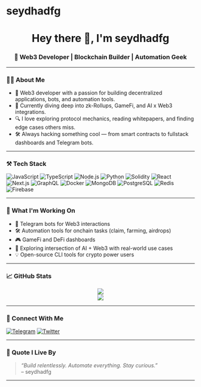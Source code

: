# seydhadfg
<h1 align="center">Hey there 👋, I'm seydhadfg</h1>
<h3 align="center">🚀 Web3 Developer | Blockchain Builder | Automation Geek</h3>

---

### 🧑‍💻 About Me

- 🧠 Web3 developer with a passion for building decentralized applications, bots, and automation tools.
- 🔗 Currently diving deep into zk-Rollups, GameFi, and AI x Web3 integrations.
- 🔍 I love exploring protocol mechanics, reading whitepapers, and finding edge cases others miss.
- 🛠 Always hacking something cool — from smart contracts to fullstack dashboards and Telegram bots.

---

### ⚒️ Tech Stack

![JavaScript](https://img.shields.io/badge/-JavaScript-F7DF1E?logo=javascript&logoColor=000)
![TypeScript](https://img.shields.io/badge/-TypeScript-3178C6?logo=typescript&logoColor=fff)
![Node.js](https://img.shields.io/badge/-Node.js-339933?logo=node.js&logoColor=fff)
![Python](https://img.shields.io/badge/-Python-3776AB?logo=python&logoColor=fff)
![Solidity](https://img.shields.io/badge/-Solidity-363636?logo=solidity&logoColor=fff)
![React](https://img.shields.io/badge/-React-61DAFB?logo=react&logoColor=000)
![Next.js](https://img.shields.io/badge/-Next.js-000000?logo=next.js&logoColor=fff)
![GraphQL](https://img.shields.io/badge/-GraphQL-E10098?logo=graphql&logoColor=fff)
![Docker](https://img.shields.io/badge/-Docker-2496ED?logo=docker&logoColor=fff)
![MongoDB](https://img.shields.io/badge/-MongoDB-47A248?logo=mongodb&logoColor=fff)
![PostgreSQL](https://img.shields.io/badge/-Postgres-4169E1?logo=postgresql&logoColor=fff)
![Redis](https://img.shields.io/badge/-Redis-DC382D?logo=redis&logoColor=fff)
![Firebase](https://img.shields.io/badge/-Firebase-FFCA28?logo=firebase&logoColor=000)

---

### 🔭 What I'm Working On

- 🤖 Telegram bots for Web3 interactions
- 🛠 Automation tools for onchain tasks (claim, farming, airdrops)
- 🎮 GameFi and DeFi dashboards
- 🧬 Exploring intersection of AI + Web3 with real-world use cases
- 💡 Open-source CLI tools for crypto power users

---

### 📈 GitHub Stats

<p align="center">
  <img src="https://github-readme-streak-stats.herokuapp.com/?user=tehneydobertz&theme=tokyonight" />
  <br />
  <img src="https://github-readme-stats.vercel.app/api/top-langs/?username=tehneydobertz&layout=compact&theme=tokyonight&langs_count=6" />
</p>

---

### 🤝 Connect With Me

[![Telegram](https://img.shields.io/badge/Telegram-2CA5E0?logo=telegram&logoColor=fff)](https://t.me/toshihew)
[![Twitter](https://img.shields.io/badge/Twitter-1DA1F2?logo=twitter&logoColor=fff)](https://twitter.com/moouhhib)


---

### 💬 Quote I Live By

> *“Build relentlessly. Automate everything. Stay curious.”*  
> – seydhadfg

---
